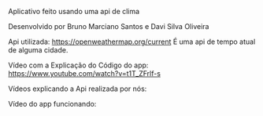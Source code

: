 Aplicativo feito usando uma api de clima

Desenvolvido por Bruno Marciano Santos e Davi Silva Oliveira

Api utilizada: https://openweathermap.org/current
É uma api de tempo atual de alguma cidade.

Vídeo com a Explicação do Código do app: https://www.youtube.com/watch?v=t1T_ZFrlf-s

Vídeos explicando a Api realizada por nós: 

Vídeo do app funcionando: 
